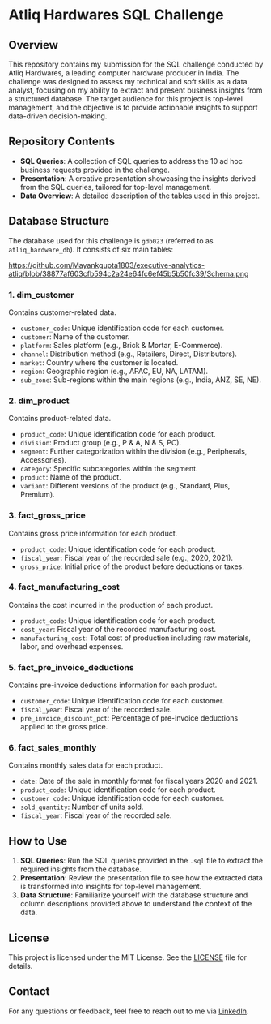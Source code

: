 # Atliq Hardwares SQL Challenge

## Overview

This repository contains my submission for the SQL challenge conducted by Atliq Hardwares, a leading computer hardware producer in India. The challenge was designed to assess my technical and soft skills as a data analyst, focusing on my ability to extract and present business insights from a structured database. The target audience for this project is top-level management, and the objective is to provide actionable insights to support data-driven decision-making.

## Repository Contents

- **SQL Queries**: A collection of SQL queries to address the 10 ad hoc business requests provided in the challenge.
- **Presentation**: A creative presentation showcasing the insights derived from the SQL queries, tailored for top-level management.
- **Data Overview**: A detailed description of the tables used in this project.

## Database Structure

The database used for this challenge is `gdb023` (referred to as `atliq_hardware_db`). It consists of six main tables:

https://github.com/Mayankgupta1803/executive-analytics-atliq/blob/38877af603cfb594c2a24e64fc6ef45b5b50fc39/Schema.png

### 1. dim_customer
Contains customer-related data.
- `customer_code`: Unique identification code for each customer.
- `customer`: Name of the customer.
- `platform`: Sales platform (e.g., Brick & Mortar, E-Commerce).
- `channel`: Distribution method (e.g., Retailers, Direct, Distributors).
- `market`: Country where the customer is located.
- `region`: Geographic region (e.g., APAC, EU, NA, LATAM).
- `sub_zone`: Sub-regions within the main regions (e.g., India, ANZ, SE, NE).

### 2. dim_product
Contains product-related data.
- `product_code`: Unique identification code for each product.
- `division`: Product group (e.g., P & A, N & S, PC).
- `segment`: Further categorization within the division (e.g., Peripherals, Accessories).
- `category`: Specific subcategories within the segment.
- `product`: Name of the product.
- `variant`: Different versions of the product (e.g., Standard, Plus, Premium).

### 3. fact_gross_price
Contains gross price information for each product.
- `product_code`: Unique identification code for each product.
- `fiscal_year`: Fiscal year of the recorded sale (e.g., 2020, 2021).
- `gross_price`: Initial price of the product before deductions or taxes.

### 4. fact_manufacturing_cost
Contains the cost incurred in the production of each product.
- `product_code`: Unique identification code for each product.
- `cost_year`: Fiscal year of the recorded manufacturing cost.
- `manufacturing_cost`: Total cost of production including raw materials, labor, and overhead expenses.

### 5. fact_pre_invoice_deductions
Contains pre-invoice deductions information for each product.
- `customer_code`: Unique identification code for each customer.
- `fiscal_year`: Fiscal year of the recorded sale.
- `pre_invoice_discount_pct`: Percentage of pre-invoice deductions applied to the gross price.

### 6. fact_sales_monthly
Contains monthly sales data for each product.
- `date`: Date of the sale in monthly format for fiscal years 2020 and 2021.
- `product_code`: Unique identification code for each product.
- `customer_code`: Unique identification code for each customer.
- `sold_quantity`: Number of units sold.
- `fiscal_year`: Fiscal year of the recorded sale.

## How to Use

1. **SQL Queries**: Run the SQL queries provided in the `.sql` file to extract the required insights from the database.
2. **Presentation**: Review the presentation file to see how the extracted data is transformed into insights for top-level management.
3. **Data Structure**: Familiarize yourself with the database structure and column descriptions provided above to understand the context of the data.

## License

This project is licensed under the MIT License. See the [LICENSE](LICENSE) file for details.

## Contact

For any questions or feedback, feel free to reach out to me via [LinkedIn](https://www.linkedin.com/in/mayankgupta).
